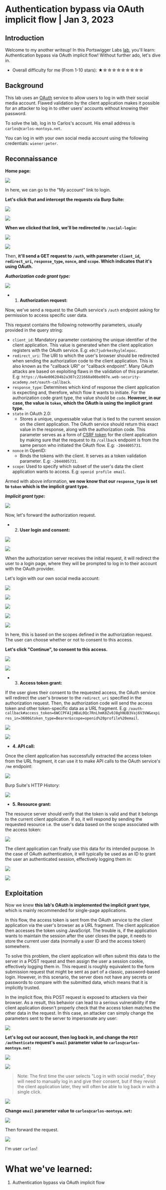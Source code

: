 # Authentication bypass via OAuth implicit flow | Jan 3, 2023

## Introduction

Welcome to my another writeup! In this Portswigger Labs [lab](https://portswigger.net/web-security/oauth/lab-oauth-authentication-bypass-via-oauth-implicit-flow), you'll learn: Authentication bypass via OAuth implicit flow! Without further ado, let's dive in.

- Overall difficulty for me (From 1-10 stars): ★☆☆☆☆☆☆☆☆☆

## Background

This lab uses an [OAuth](https://portswigger.net/web-security/oauth) service to allow users to log in with their social media account. Flawed validation by the client application makes it possible for an attacker to log in to other users' accounts without knowing their password.

To solve the lab, log in to Carlos's account. His email address is `carlos@carlos-montoya.net`.

You can log in with your own social media account using the following credentials: `wiener:peter`.

## Reconnaissance

**Home page:**

![](https://raw.githubusercontent.com/siunam321/CTF-Writeups/main/Portswigger-Labs/OAuth-Authentication/OAuth-1/images/Pasted%20image%2020230103070826.png)

In here, we can go to the "My account" link to login.

**Let's click that and intercept the requests via Burp Suite:**

![](https://raw.githubusercontent.com/siunam321/CTF-Writeups/main/Portswigger-Labs/OAuth-Authentication/OAuth-1/images/Pasted%20image%2020230103070910.png)

![](https://raw.githubusercontent.com/siunam321/CTF-Writeups/main/Portswigger-Labs/OAuth-Authentication/OAuth-1/images/Pasted%20image%2020230103070922.png)

**When we clicked that link, we'll be redirected to `/social-login`:**

![](https://raw.githubusercontent.com/siunam321/CTF-Writeups/main/Portswigger-Labs/OAuth-Authentication/OAuth-1/images/Pasted%20image%2020230103071017.png)

![](https://raw.githubusercontent.com/siunam321/CTF-Writeups/main/Portswigger-Labs/OAuth-Authentication/OAuth-1/images/Pasted%20image%2020230103071029.png)

Then, **it'll send a GET request to `/auth`, with parameter `client_id`, `redirect_uri`, `response_type`, `nonce`, and `scope`. Which indicates that it's using OAuth.**

***Authorization code grant type:***

![](https://raw.githubusercontent.com/siunam321/CTF-Writeups/main/Portswigger-Labs/OAuth-Authentication/OAuth-1/images/Pasted%20image%2020230103071301.png)

- 1. **Authorization request:**

Now, we've send a request to the OAuth service's `/auth` endpoint asking for permission to access specific user data.

This request contains the following noteworthy parameters, usually provided in the query string:

- `client_id`: Mandatory parameter containing the unique identifier of the client application. This value is generated when the client application registers with the OAuth service. E.g: `e0c7judrkes9yylmlepoc`.
- `redirect_uri`: The URI to which the user's browser should be redirected when sending the authorization code to the client application. This is also known as the "callback URI" or "callback endpoint". Many OAuth attacks are based on exploiting flaws in the validation of this parameter. E.g: `https://0a4e006204b2a307c221668a00be007e.web-security-academy.net/oauth-callback`.
- `response_type`: Determines which kind of response the client application is expecting and, therefore, which flow it wants to initiate. For the authorization code grant type, the value should be `code`. **However, in our case, the value is `token`, which the OAuth is using the implicit grant type.**
- `state` in OAuth 2.0:
    - Stores a unique, unguessable value that is tied to the current session on the client application. The OAuth service should return this exact value in the response, along with the authorization code. This parameter serves as a form of [CSRF token](https://portswigger.net/web-security/csrf/tokens) for the client application by making sure that the request to its `/callback` endpoint is from the same person who initiated the OAuth flow. E.g: `-2044005731`.
- `nonce` in OpenID:
    - Binds the tokens with the client. It serves as a token validation parameter. E.g: `-2044005731`.
- `scope`: Used to specify which subset of the user's data the client application wants to access. E.g: `openid profile email`.

Armed with above information, **we now know that our `response_type` is set to `token` which is the implicit grant type.**

***Implicit grant type:***

![](https://raw.githubusercontent.com/siunam321/CTF-Writeups/main/Portswigger-Labs/OAuth-Authentication/OAuth-1/images/Pasted%20image%2020230103073409.png)

Now, let's forward the authorization request.

- 2. **User login and consent:**

![](https://raw.githubusercontent.com/siunam321/CTF-Writeups/main/Portswigger-Labs/OAuth-Authentication/OAuth-1/images/Pasted%20image%2020230103072213.png)

![](https://raw.githubusercontent.com/siunam321/CTF-Writeups/main/Portswigger-Labs/OAuth-Authentication/OAuth-1/images/Pasted%20image%2020230103072654.png)

When the authorization server receives the initial request, it will redirect the user to a login page, where they will be prompted to log in to their account with the OAuth provider.

Let's login with our own social media account:

![](https://raw.githubusercontent.com/siunam321/CTF-Writeups/main/Portswigger-Labs/OAuth-Authentication/OAuth-1/images/Pasted%20image%2020230103073158.png)

![](https://raw.githubusercontent.com/siunam321/CTF-Writeups/main/Portswigger-Labs/OAuth-Authentication/OAuth-1/images/Pasted%20image%2020230103073209.png)

![](https://raw.githubusercontent.com/siunam321/CTF-Writeups/main/Portswigger-Labs/OAuth-Authentication/OAuth-1/images/Pasted%20image%2020230103073611.png)

![](https://raw.githubusercontent.com/siunam321/CTF-Writeups/main/Portswigger-Labs/OAuth-Authentication/OAuth-1/images/Pasted%20image%2020230103073633.png)

![](https://raw.githubusercontent.com/siunam321/CTF-Writeups/main/Portswigger-Labs/OAuth-Authentication/OAuth-1/images/Pasted%20image%2020230103073657.png)

In here, this is based on the scopes defined in the authorization request. The user can choose whether or not to consent to this access.

**Let's click "Continue", to consent to this access.**

![](https://raw.githubusercontent.com/siunam321/CTF-Writeups/main/Portswigger-Labs/OAuth-Authentication/OAuth-1/images/Pasted%20image%2020230103073823.png)

![](https://raw.githubusercontent.com/siunam321/CTF-Writeups/main/Portswigger-Labs/OAuth-Authentication/OAuth-1/images/Pasted%20image%2020230103073833.png)

- 3. **Access token grant:**

If the user gives their consent to the requested access, the OAuth service will redirect the user's browser to the `redirect_uri` specified in the authorization request. Then, the authorization code will send the access token and other token-specific data as a URL fragment. E.g: `/oauth-callback#access_token=6WCCPFA1jHBaL0Qc7RnLhmK8Zv0J8ghNUB3Vaj6V3VW&expires_in=3600&token_type=Bearer&scope=openid%20profile%20email`.

![](https://raw.githubusercontent.com/siunam321/CTF-Writeups/main/Portswigger-Labs/OAuth-Authentication/OAuth-1/images/Pasted%20image%2020230103073849.png)

![](https://raw.githubusercontent.com/siunam321/CTF-Writeups/main/Portswigger-Labs/OAuth-Authentication/OAuth-1/images/Pasted%20image%2020230103080431.png)

- **4. API call:**

Once the client application has successfully extracted the access token from the URL fragment, it can use it to make API calls to the OAuth service's `/me` endpoint:

![](https://raw.githubusercontent.com/siunam321/CTF-Writeups/main/Portswigger-Labs/OAuth-Authentication/OAuth-1/images/Pasted%20image%2020230103073857.png)

Burp Suite's HTTP History:

![](https://raw.githubusercontent.com/siunam321/CTF-Writeups/main/Portswigger-Labs/OAuth-Authentication/OAuth-1/images/Pasted%20image%2020230103075050.png)

- **5. Resource grant:**

The resource server should verify that the token is valid and that it belongs to the current client application. If so, it will respond by sending the requested resource i.e. the user's data based on the scope associated with the access token:

![](https://raw.githubusercontent.com/siunam321/CTF-Writeups/main/Portswigger-Labs/OAuth-Authentication/OAuth-1/images/Pasted%20image%2020230103073908.png)

The client application can finally use this data for its intended purpose. In the case of OAuth authentication, it will typically be used as an ID to grant the user an authenticated session, effectively logging them in:

![](https://raw.githubusercontent.com/siunam321/CTF-Writeups/main/Portswigger-Labs/OAuth-Authentication/OAuth-1/images/Pasted%20image%2020230103074022.png)

![](https://raw.githubusercontent.com/siunam321/CTF-Writeups/main/Portswigger-Labs/OAuth-Authentication/OAuth-1/images/Pasted%20image%2020230103075220.png)

## Exploitation

Now we knew **this lab's OAuth is implemented the implicit grant type**, which is mainly recommended for single-page applications.

In this flow, the access token is sent from the OAuth service to the client application via the user's browser as a URL fragment. The client application then accesses the token using JavaScript. The trouble is, if the application wants to maintain the session after the user closes the page, it needs to store the current user data (normally a user ID and the access token) somewhere.

To solve this problem, the client application will often submit this data to the server in a POST request and then assign the user a session cookie, effectively logging them in. This request is roughly equivalent to the form submission request that might be sent as part of a classic, password-based login. However, in this scenario, the server does not have any secrets or passwords to compare with the submitted data, which means that it is implicitly trusted.

In the implicit flow, this POST request is exposed to attackers via their browser. As a result, this behavior can lead to a serious vulnerability if the client application doesn't properly check that the access token matches the other data in the request. In this case, an attacker can simply change the parameters sent to the server to impersonate any user:

![](https://raw.githubusercontent.com/siunam321/CTF-Writeups/main/Portswigger-Labs/OAuth-Authentication/OAuth-1/images/Pasted%20image%2020230103075925.png)

**Let's log out our account, then log back in, and change the `POST /authenticate` request's `email` parameter value to `carlos@carlos-montoya.net`:**

![](https://raw.githubusercontent.com/siunam321/CTF-Writeups/main/Portswigger-Labs/OAuth-Authentication/OAuth-1/images/Pasted%20image%2020230103080123.png)

![](https://raw.githubusercontent.com/siunam321/CTF-Writeups/main/Portswigger-Labs/OAuth-Authentication/OAuth-1/images/Pasted%20image%2020230103080307.png)

> Note: The first time the user selects "Log in with social media", they will need to manually log in and give their consent, but if they revisit the client application later, they will often be able to log back in with a single click.

![](https://raw.githubusercontent.com/siunam321/CTF-Writeups/main/Portswigger-Labs/OAuth-Authentication/OAuth-1/images/Pasted%20image%2020230103080445.png)

**Change `email` parameter value to `carlos@carlos-montoya.net`:**

![](https://raw.githubusercontent.com/siunam321/CTF-Writeups/main/Portswigger-Labs/OAuth-Authentication/OAuth-1/images/Pasted%20image%2020230103080512.png)

Then forward the request.

![](https://raw.githubusercontent.com/siunam321/CTF-Writeups/main/Portswigger-Labs/OAuth-Authentication/OAuth-1/images/Pasted%20image%2020230103080603.png)

I'm user `carlos`!

# What we've learned:

1. Authentication bypass via OAuth implicit flow